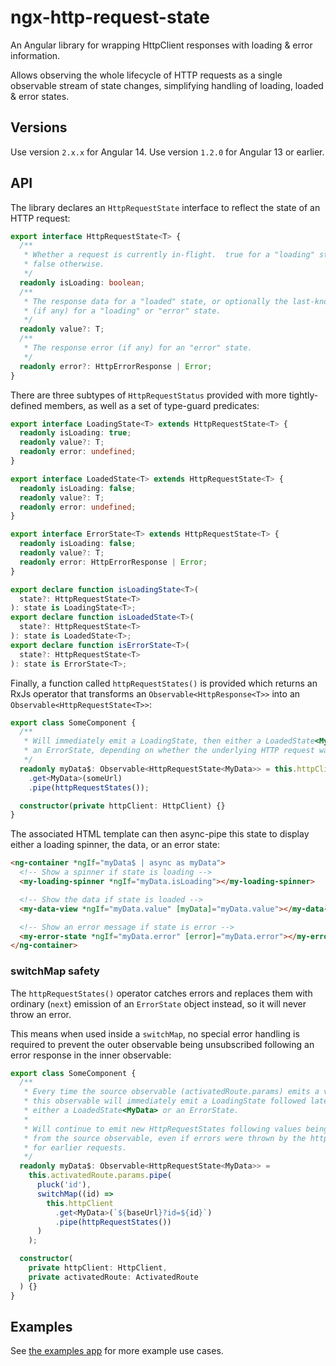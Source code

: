 # ngx-http-request-state

An Angular library for wrapping HttpClient responses with loading & error information.

Allows observing the whole lifecycle of HTTP requests as a single observable stream
of state changes, simplifying handling of loading, loaded & error states.

## Versions

Use version `2.x.x` for Angular 14.
Use version `1.2.0` for Angular 13 or earlier.

## API

The library declares an `HttpRequestState` interface to reflect the state of an HTTP
request:

```typescript
export interface HttpRequestState<T> {
  /**
   * Whether a request is currently in-flight.  true for a "loading" state,
   * false otherwise.
   */
  readonly isLoading: boolean;
  /**
   * The response data for a "loaded" state, or optionally the last-known data
   * (if any) for a "loading" or "error" state.
   */
  readonly value?: T;
  /**
   * The response error (if any) for an "error" state.
   */
  readonly error?: HttpErrorResponse | Error;
}
```

There are three subtypes of `HttpRequestStatus` provided with more tightly-defined members,
as well as a set of type-guard predicates:

```typescript
export interface LoadingState<T> extends HttpRequestState<T> {
  readonly isLoading: true;
  readonly value?: T;
  readonly error: undefined;
}

export interface LoadedState<T> extends HttpRequestState<T> {
  readonly isLoading: false;
  readonly value?: T;
  readonly error: undefined;
}

export interface ErrorState<T> extends HttpRequestState<T> {
  readonly isLoading: false;
  readonly value?: T;
  readonly error: HttpErrorResponse | Error;
}

export declare function isLoadingState<T>(
  state?: HttpRequestState<T>
): state is LoadingState<T>;
export declare function isLoadedState<T>(
  state?: HttpRequestState<T>
): state is LoadedState<T>;
export declare function isErrorState<T>(
  state?: HttpRequestState<T>
): state is ErrorState<T>;
```

Finally, a function called `httpRequestStates()` is provided which returns an RxJs operator
that transforms an `Observable<HttpResponse<T>>` into an `Observable<HttpRequestState<T>>`:

```typescript
export class SomeComponent {
  /**
   * Will immediately emit a LoadingState, then either a LoadedState<MyData> or
   * an ErrorState, depending on whether the underlying HTTP request was successful.
   */
  readonly myData$: Observable<HttpRequestState<MyData>> = this.httpClient
    .get<MyData>(someUrl)
    .pipe(httpRequestStates());

  constructor(private httpClient: HttpClient) {}
}
```

The associated HTML template can then async-pipe this state to display either a loading
spinner, the data, or an error state:

```html
<ng-container *ngIf="myData$ | async as myData">
  <!-- Show a spinner if state is loading -->
  <my-loading-spinner *ngIf="myData.isLoading"></my-loading-spinner>

  <!-- Show the data if state is loaded -->
  <my-data-view *ngIf="myData.value" [myData]="myData.value"></my-data-view>

  <!-- Show an error message if state is error -->
  <my-error-state *ngIf="myData.error" [error]="myData.error"></my-error-state>
</ng-container>
```

### switchMap safety

The `httpRequestStates()` operator catches errors and replaces them with ordinary (`next`) emission of
an `ErrorState` object instead, so it will never throw an error.

This means when used inside a `switchMap`, no special error handling is required to prevent the outer
observable being unsubscribed following an error response in the inner observable:

```typescript
export class SomeComponent {
  /**
   * Every time the source observable (activatedRoute.params) emits a value,
   * this observable will immediately emit a LoadingState followed later by
   * either a LoadedState<MyData> or an ErrorState.
   *
   * Will continue to emit new HttpRequestStates following values being emitted
   * from the source observable, even if errors were thrown by the http client
   * for earlier requests.
   */
  readonly myData$: Observable<HttpRequestState<MyData>> =
    this.activatedRoute.params.pipe(
      pluck('id'),
      switchMap((id) =>
        this.httpClient
          .get<MyData>(`${baseUrl}?id=${id}`)
          .pipe(httpRequestStates())
      )
    );

  constructor(
    private httpClient: HttpClient,
    private activatedRoute: ActivatedRoute
  ) {}
}
```

## Examples

See [the examples app](https://github.com/daiscog/ngx-http-request-state/tree/main/apps/examples/src/app) for more example use cases.

